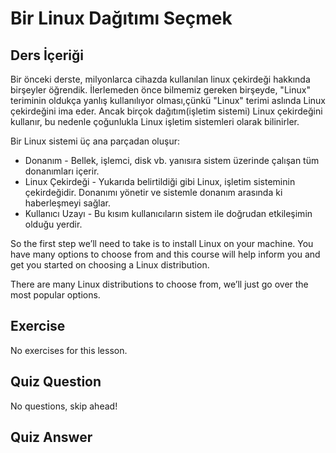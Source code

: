 # Bir Linux Dağıtımı Seçmek 

## Ders İçeriği

Bir önceki derste, milyonlarca cihazda kullanılan linux çekirdeği hakkında birşeyler öğrendik. İlerlemeden önce bilmemiz gereken birşeyde, "Linux" teriminin oldukça yanlış kullanılıyor olması,çünkü "Linux" terimi aslında Linux çekirdeğini ima eder. Ancak birçok dağıtım(işletim sistemi) Linux çekirdeğini kullanır, bu nedenle çoğunlukla Linux işletim sistemleri olarak bilinirler. 

Bir Linux sistemi üç ana parçadan oluşur:

<ul>
<li>Donanım - Bellek, işlemci, disk vb. yanısıra sistem üzerinde çalışan tüm donanımları içerir. </li>
<li>Linux Çekirdeği - Yukarıda belirtildiği gibi Linux, işletim sisteminin çekirdeğidir. Donanımı yönetir ve sistemle donanım arasında ki haberleşmeyi sağlar.</li>
<li>Kullanıcı Uzayı - Bu kısım kullanıcıların sistem ile doğrudan etkileşimin olduğu yerdir.</li>
</ul>

So the first step we’ll need to take is to install Linux on your machine. You have many options to choose from and this course will help inform you and get you started on choosing a Linux distribution. 

There are many Linux distributions to choose from, we’ll just go over the most popular options. 


## Exercise

No exercises for this lesson.

## Quiz Question

No questions, skip ahead!

## Quiz Answer
